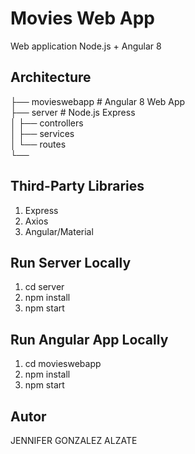 # Movies Web App

Web application Node.js + Angular 8

## Architecture 


├── movieswebapp            # Angular 8 Web App       
├── server                  # Node.js Express         
│   ├── controllers          
│   ├── services        
│   └── routes               
└── 

## Third-Party Libraries
1. Express
2. Axios
3. Angular/Material


## Run Server Locally

1. cd server
2. npm install
3. npm start

## Run Angular App Locally

1. cd movieswebapp
2. npm install
3. npm start

## Autor

JENNIFER GONZALEZ ALZATE
